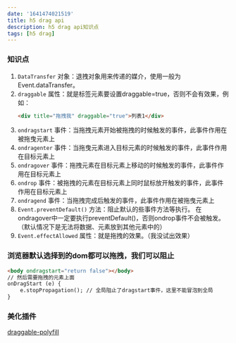 ```yaml
---
date: '1641474021519'
title: h5 drag api
description: h5 drag api知识点
tags: [h5 drag]
---
```


### 知识点
1. `DataTransfer` 对象：退拽对象用来传递的媒介，使用一般为Event.dataTransfer。
2. `draggable` 属性：就是标签元素要设置draggable=true，否则不会有效果，例如：
    ```html
    <div title="拖拽我" draggable="true">列表1</div>
    ```
3. `ondragstart` 事件：当拖拽元素开始被拖拽的时候触发的事件，此事件作用在被拖曳元素上
4. `ondragenter` 事件：当拖曳元素进入目标元素的时候触发的事件，此事件作用在目标元素上
5. `ondragover` 事件：拖拽元素在目标元素上移动的时候触发的事件，此事件作用在目标元素上
6. `ondrop` 事件：被拖拽的元素在目标元素上同时鼠标放开触发的事件，此事件作用在目标元素上
7. `ondragend` 事件：当拖拽完成后触发的事件，此事件作用在被拖曳元素上
8. `Event.preventDefault()` 方法：阻止默认的些事件方法等执行。
   在ondragover中一定要执行preventDefault()，否则ondrop事件不会被触发。（默认情况下是无法将数据、元素放到其他元素中的）
9. `Event.effectAllowed` 属性：就是拖拽的效果。（我没试出效果）

### 浏览器默认选择到的dom都可以拖拽，我们可以阻止
```html
<body ondragstart="return false"></body>
// 然后需要拖拽的元素上面
onDragStart (e) {
	e.stopPropagation(); // 全局阻止了dragstart事件，这里不能冒泡到全局
}
```

### 美化插件
[draggable-polyfill](https://www.npmjs.com/package/draggable-polyfill)
